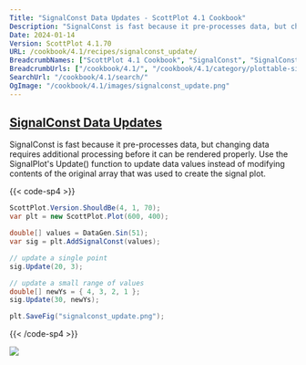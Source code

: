 ```yaml
---
Title: "SignalConst Data Updates - ScottPlot 4.1 Cookbook"
Description: "SignalConst is fast because it pre-processes data, but changing data requires additional processing before it can be rendered properly. Use the SignalPlot's Update() function to update data values instead of modifying contents of the original array that was used to create the signal plot."
Date: 2024-01-14
Version: ScottPlot 4.1.70
URL: /cookbook/4.1/recipes/signalconst_update/
BreadcrumbNames: ["ScottPlot 4.1 Cookbook", "SignalConst", "SignalConst Data Updates"]
BreadcrumbUrls: ["/cookbook/4.1/", "/cookbook/4.1/category/plottable-signalconst", "/cookbook/4.1/recipes/signalconst_update/"]
SearchUrl: "/cookbook/4.1/search/"
OgImage: "/cookbook/4.1/images/signalconst_update.png"
---
```


<h2><a id='signalconst-data-updates' href='/cookbook/4.1/recipes/signalconst_update/'>SignalConst Data Updates</a></h2>

SignalConst is fast because it pre-processes data, but changing data requires additional processing before it can be rendered properly. Use the SignalPlot's Update() function to update data values instead of modifying contents of the original array that was used to create the signal plot.

{{< code-sp4 >}}

```cs
ScottPlot.Version.ShouldBe(4, 1, 70);
var plt = new ScottPlot.Plot(600, 400);

double[] values = DataGen.Sin(51);
var sig = plt.AddSignalConst(values);

// update a single point
sig.Update(20, 3);

// update a small range of values
double[] newYs = { 4, 3, 2, 1 };
sig.Update(30, newYs);

plt.SaveFig("signalconst_update.png");
```

{{< /code-sp4 >}}

<img src='../../images/signalconst_update.png' class='d-block mx-auto my-5' />


